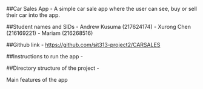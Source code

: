 ##Car Sales App - A simple car sale app where the user can see, buy or sell their car into the app.

##Student names and SIDs - Andrew Kusuma (217624174) - Xurong Chen (216169221) - Mariam (216268516)

##Github link - https://github.com/sit313-project2/CARSALES

##Instructions to run the app -

##Directory structure of the project -

Main features of the app
